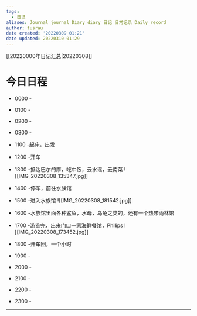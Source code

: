 ```yaml
---
tags:
  - 日记
aliases: Journal journal Diary diary 日记 日常记录 Daily_record
author: tusrau
date created: '20220309 01:21'
date updated: 20220310 01:29
---
```


[[20220000年日记汇总|20220308]]

# 今日日程

- 0000 -
- 0100 -
- 0200 -
- 0300 -

- 1100 -起床，出发
- 1200 -开车
- 1300 -抵达巴尔的摩，吃中饭，云水谣，云南菜
![[IMG_20220308_135347.jpg]]
- 1400 -停车，前往水族馆
- 1500 -进入水族馆
![[IMG_20220308_181542.jpg]]
- 1600 -水族馆里面各种鲨鱼，水母，乌龟之类的，还有一个热带雨林馆
- 1700 -游览完，出来门口一家海鲜餐馆，Philips
![[IMG_20220308_173452.jpg]]
- 1800 -开车回，一个小时

- 1900 -
- 2000 -
- 2100 -
- 2200 -
- 2300 -

---
